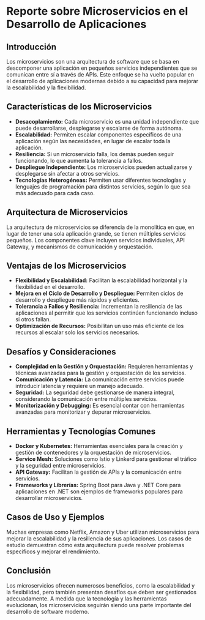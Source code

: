 
# Reporte sobre Microservicios en el Desarrollo de Aplicaciones

## Introducción
Los microservicios son una arquitectura de software que se basa en descomponer una aplicación en pequeños servicios independientes que se comunican entre sí a través de APIs. Este enfoque se ha vuelto popular en el desarrollo de aplicaciones modernas debido a su capacidad para mejorar la escalabilidad y la flexibilidad.

## Características de los Microservicios
- **Desacoplamiento:** Cada microservicio es una unidad independiente que puede desarrollarse, desplegarse y escalarse de forma autónoma.
- **Escalabilidad:** Permiten escalar componentes específicos de una aplicación según las necesidades, en lugar de escalar toda la aplicación.
- **Resiliencia:** Si un microservicio falla, los demás pueden seguir funcionando, lo que aumenta la tolerancia a fallos.
- **Despliegue Independiente:** Los microservicios pueden actualizarse y desplegarse sin afectar a otros servicios.
- **Tecnologías Heterogéneas:** Permiten usar diferentes tecnologías y lenguajes de programación para distintos servicios, según lo que sea más adecuado para cada caso.

## Arquitectura de Microservicios
La arquitectura de microservicios se diferencia de la monolítica en que, en lugar de tener una sola aplicación grande, se tienen múltiples servicios pequeños. Los componentes clave incluyen servicios individuales, API Gateway, y mecanismos de comunicación y orquestación.

## Ventajas de los Microservicios
- **Flexibilidad y Escalabilidad:** Facilitan la escalabilidad horizontal y la flexibilidad en el desarrollo.
- **Mejora en el Ciclo de Desarrollo y Despliegue:** Permiten ciclos de desarrollo y despliegue más rápidos y eficientes.
- **Tolerancia a Fallos y Resiliencia:** Incrementan la resiliencia de las aplicaciones al permitir que los servicios continúen funcionando incluso si otros fallan.
- **Optimización de Recursos:** Posibilitan un uso más eficiente de los recursos al escalar solo los servicios necesarios.

## Desafíos y Consideraciones
- **Complejidad en la Gestión y Orquestación:** Requieren herramientas y técnicas avanzadas para la gestión y orquestación de los servicios.
- **Comunicación y Latencia:** La comunicación entre servicios puede introducir latencia y requiere un manejo adecuado.
- **Seguridad:** La seguridad debe gestionarse de manera integral, considerando la comunicación entre múltiples servicios.
- **Monitorización y Debugging:** Es esencial contar con herramientas avanzadas para monitorizar y depurar microservicios.

## Herramientas y Tecnologías Comunes
- **Docker y Kubernetes:** Herramientas esenciales para la creación y gestión de contenedores y la orquestación de microservicios.
- **Service Mesh:** Soluciones como Istio y Linkerd para gestionar el tráfico y la seguridad entre microservicios.
- **API Gateway:** Facilitan la gestión de APIs y la comunicación entre servicios.
- **Frameworks y Librerías:** Spring Boot para Java y .NET Core para aplicaciones en .NET son ejemplos de frameworks populares para desarrollar microservicios.

## Casos de Uso y Ejemplos
Muchas empresas como Netflix, Amazon y Uber utilizan microservicios para mejorar la escalabilidad y la resiliencia de sus aplicaciones. Los casos de estudio demuestran cómo esta arquitectura puede resolver problemas específicos y mejorar el rendimiento.

## Conclusión
Los microservicios ofrecen numerosos beneficios, como la escalabilidad y la flexibilidad, pero también presentan desafíos que deben ser gestionados adecuadamente. A medida que la tecnología y las herramientas evolucionan, los microservicios seguirán siendo una parte importante del desarrollo de software moderno.
